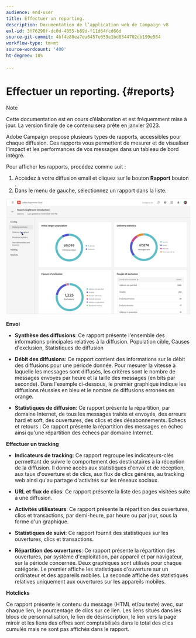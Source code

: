```yaml
---
audience: end-user
title: Effectuer un reporting.
description: Documentation de l’application web de Campaign v8
exl-id: 3f76298f-dc0d-4055-b89d-f11d64fcd66d
source-git-commit: 4bf4e80ea7ea6457e659e1bd8344702db199e584
workflow-type: tm+mt
source-wordcount: '400'
ht-degree: 18%

---
```


# Effectuer un reporting. {#reports}

>[!NOTE]
>
>Cette documentation est en cours d’élaboration et est fréquemment mise à jour. La version finale de ce contenu sera prête en janvier 2023.

<!--
detail delivery reports and how to access them

same content as in v7 (excepted for the navigation that is similar to AJO
-->

Adobe Campaign propose plusieurs types de rapports, accessibles pour chaque diffusion. Ces rapports vous permettent de mesurer et de visualiser l’impact et les performances de vos messages dans un tableau de bord intégré.

Pour afficher les rapports, procédez comme suit :

1. Accédez à votre diffusion email et cliquez sur le bouton **Rapport** bouton .
1. Dans le menu de gauche, sélectionnez un rapport dans la liste.

![](assets/reporting.png)

**Envoi**

* **Synthèse des diffusions**: Ce rapport présente l&#39;ensemble des informations principales relatives à la diffusion. Population cible, Causes d&#39;exclusion, Statistiques de diffusion

* **Débit des diffusions**: Ce rapport contient des informations sur le débit des diffusions pour une période donnée. Pour mesurer la vitesse à laquelle les messages sont diffusés, les critères sont le nombre de messages envoyés par heure et la taille des messages (en bits par seconde). Dans l&#39;exemple ci-dessous, le premier graphique indique les diffusions réussies en bleu et le nombre de diffusions erronées en orange.

* **Statistiques de diffusion**: Ce rapport présente la répartition, par domaine Internet, de tous les messages traités et envoyés, des erreurs hard et soft, des ouvertures, des clics et des désabonnements.
Echecs et retours : Ce rapport présente la répartition des messages en échec ainsi qu&#39;une répartition des échecs par domaine Internet.

**Effectuer un tracking**

* **Indicateurs de tracking**: Ce rapport regroupe les indicateurs-clés permettant de suivre le comportement des destinataires à la réception de la diffusion. Il donne accès aux statistiques d&#39;envoi et de réception, aux taux d&#39;ouverture et de clics, aux flux de clics générés, au tracking web ainsi qu&#39;au partage d&#39;activités sur les réseaux sociaux.

* **URL et flux de clics**: Ce rapport présente la liste des pages visitées suite à une diffusion.

* **Activités utilisateurs**: Ce rapport présente la répartition des ouvertures, clics et transactions, par demi-heure, par heure ou par jour, sous la forme d&#39;un graphique.

* **Statistiques de suivi**: Ce rapport fournit des statistiques sur les ouvertures, clics et transactions.

* **Répartition des ouvertures**: Ce rapport présente la répartition des ouvertures, par système d&#39;exploitation, par appareil et par navigateur, sur la période concernée. Deux graphiques sont utilisés pour chaque catégorie. Le premier affiche les statistiques d&#39;ouverture sur un ordinateur et des appareils mobiles. La seconde affiche des statistiques relatives uniquement aux ouvertures sur les appareils mobiles.

**Hotclicks**

Ce rapport présente le contenu du message (HTML et/ou texte) avec, sur chaque lien, le pourcentage de clics sur ce lien. Les liens situés dans les blocs de personnalisation, le lien de désinscription, le lien vers la page miroir et les liens des offres sont comptabilisés dans le total des clics cumulés mais ne sont pas affichés dans le rapport.
